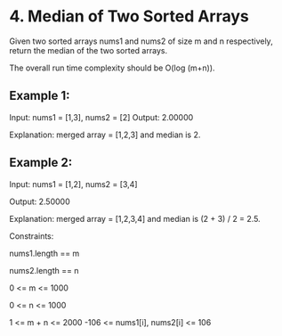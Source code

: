 
# 4. Median of Two Sorted Arrays

Given two sorted arrays nums1 and nums2 of size m and n respectively, return the median of the two sorted arrays.

The overall run time complexity should be O(log (m+n)).

 

## Example 1:

Input: nums1 = [1,3], nums2 = [2]
Output: 2.00000

Explanation: merged array = [1,2,3] and median is 2.



## Example 2:

Input: nums1 = [1,2], nums2 = [3,4]

Output: 2.50000

Explanation: merged array = [1,2,3,4] and median is (2 + 3) / 2 = 2.5.
 

Constraints:

nums1.length == m

nums2.length == n

0 <= m <= 1000

0 <= n <= 1000

1 <= m + n <= 2000
-106 <= nums1[i], nums2[i] <= 106
